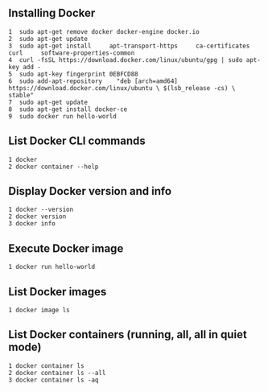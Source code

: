 ## Installing Docker
    1  sudo apt-get remove docker docker-engine docker.io
    2  sudo apt-get update
    3  sudo apt-get install     apt-transport-https     ca-certificates     curl     software-properties-common
    4  curl -fsSL https://download.docker.com/linux/ubuntu/gpg | sudo apt-key add -
    5  sudo apt-key fingerprint 0EBFCD88
    6  sudo add-apt-repository    "deb [arch=amd64] https://download.docker.com/linux/ubuntu \ $(lsb_release -cs) \ stable"
    7  sudo apt-get update
    8  sudo apt-get install docker-ce
    9  sudo docker run hello-world

## List Docker CLI commands
    1 docker
    2 docker container --help

## Display Docker version and info
    1 docker --version
    2 docker version
    3 docker info

## Execute Docker image
    1 docker run hello-world

## List Docker images
    1 docker image ls

## List Docker containers (running, all, all in quiet mode)
    1 docker container ls
    2 docker container ls --all
    3 docker container ls -aq
